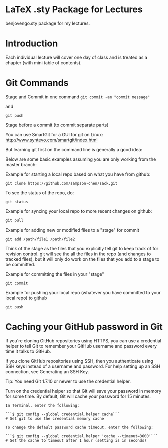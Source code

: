 LaTeX .sty Package for Lectures
=

benjovengo.sty package for my lectures.

Introduction
===

Each individual lecture will cover one day of class and is treated as a chapter (with mini table of contents).


Git Commands
===

Stage and Commit in one command
```git commit -am "commit message"```

and 

```git push```

Stage before a commit (to commit separate parts)



You can use SmartGit for a GUI for git on Linux: http://www.syntevo.com/smartgit/index.html

But learning git first on the command line is generally a good idea:

Below are some basic examples assuming you are only working from the master branch:

Example for starting a local repo based on what you have from github:

```git clone https://github.com/sampson-chen/sack.git```

To see the status of the repo, do:

```git status```

Example for syncing your local repo to more recent changes on github:

```git pull```

Example for adding new or modified files to a "stage" for commit

```git add /path/file1 /path/file2```

Think of the stage as the files that you explicitly tell git to keep track of for revision control. git will see the all the files in the repo (and changes to tracked files), but it will only do work on the files that you add to a stage to be committed.

Example for committing the files in your "stage"

```git commit```

Example for pushing your local repo (whatever you have committed to your local repo) to github

```git push```

Caching your GitHub password in Git
===

If you're cloning GitHub repositories using HTTPS, you can use a credential helper to tell Git to remember your GitHub username and password every time it talks to GitHub.

If you clone GitHub repositories using SSH, then you authenticate using SSH keys instead of a username and password. For help setting up an SSH connection, see Generating an SSH Key.

Tip: You need Git 1.7.10 or newer to use the credential helper.

Turn on the credential helper so that Git will save your password in memory for some time. By default, Git will cache your password for 15 minutes.

    In Terminal, enter the following:

    ```$ git config --global credential.helper cache```
    # Set git to use the credential memory cache

    To change the default password cache timeout, enter the following:

    ```$ git config --global credential.helper 'cache --timeout=3600'```
    # Set the cache to timeout after 1 hour (setting is in seconds)


